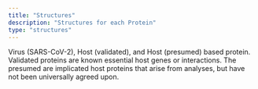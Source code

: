 ```yaml
---
title: "Structures"
description: "Structures for each Protein"
type: "structures"
---
```


Virus (SARS-CoV-2), Host (validated), and Host (presumed) based protein. Validated proteins are known essential host 
genes or interactions. The presumed are implicated host proteins that arise from analyses, but have not been 
universally agreed upon. 
